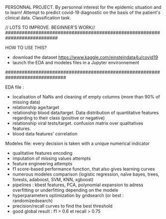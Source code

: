 PERSONNAL PROJECT. 
By personnal interest for the epidemic situation and to learn!
Attempt to predict covid-19 diagnostic on the basis of the patient's clinical data. Classification task.  

// LOTS TO IMPROVE. BEGINNER'S WORK//
###########################################################################

HOW TO USE THIS?
- download the dataset https://www.kaggle.com/einsteindata4u/covid19
- launch the EDA and modeles files in a Jupyter environnement

##############################################################################

EDA file :  
- localisation of NaNs and cleaning of empty columns (more than 90% of missing data)
- relationship age/target
- relationship blood data/target. Data distribution of quantitative features regarding to their class (positive or negative)
- relationship viral tests/target. confusion matrix over qualitatives features.
- blood data features' correlation

Modeles file: every decision is taken with a unique numerical indicator
- qualitative features encoding
- imputation of missing values attempts
- feature engineering attempts
- f1 score-based performance function, that also gives learning curves
- numerous modeles comparison (logistic regression, naïve bayes, trees, forests, adaboost, SVM, KNN, xgboost)
- pipelines : kbest features, PCA, polynomial expansion to adress overfitting or underfitting depending on the modele
- hyperparameters optimization by gridsearch (or best : randomizedsearch)
- precision/recall curves to find the best threshold 
- good global result : f1 > 0.6 et recall > 0.75
